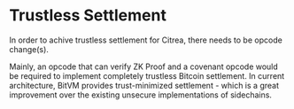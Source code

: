 # Trustless Settlement

In order to achive trustless settlement for Citrea, there needs to be opcode change(s).

Mainly, an opcode that can verify ZK Proof and a covenant opcode would be required to implement completely trustless Bitcoin settlement. In current architecture, BitVM provides trust-minimized settlement - which is a great improvement over the existing unsecure implementations of sidechains.
